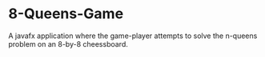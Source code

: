 # 8-Queens-Game

A javafx application where the game-player attempts to solve the n-queens problem on an 8-by-8 cheessboard.

